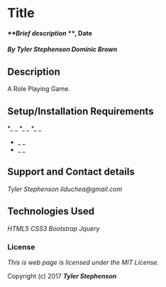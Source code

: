 # Title

#### _**Brief description **_, Date

#### _**By Tyler Stephenson**_ _**Dominic Brown**_ 

## Description

A Role Playing Game.

## Setup/Installation Requirements

*_ _
*_ _
*_ _
* _ _
* _ _

## Support and Contact details

_Tyler Stephenson_
_ilduchea@gmail.com_

## Technologies Used

_HTML5_
_CSS3_
_Bootstrap_
_Jquery_

### License

*This is web page is licensed under the MIT License.*

Copyright (c) 2017 **_Tyler Stephenson_**
